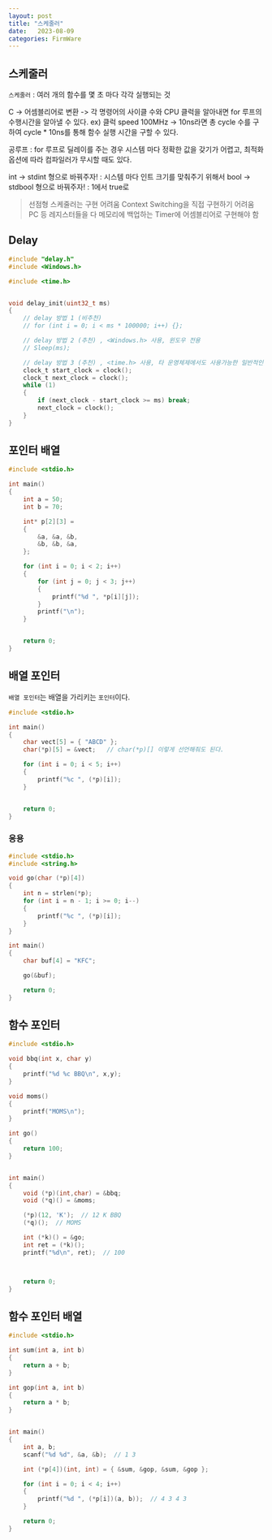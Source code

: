 ```yaml
---
layout: post
title: "스케줄러"
date:   2023-08-09
categories: FirmWare
---
```


## 스케줄러
`스케줄러` : 여러 개의 함수를 몇 초 마다 각각 실행되는 것

C -> 어셈블리어로 변환 -> 각 명령어의 사이클 수와 CPU 클럭을 알아내면 for 루프의 수행시간을 알아낼 수 있다.
ex) 클럭 speed 100MHz -> 10ns라면 총 cycle 수를 구하여 cycle * 10ns를 통해 함수 실행 시간을 구할 수 있다.

공루프 : for 루프로 딜레이를 주는 경우
시스템 마다 정확한 값을 갖기가 어렵고, 최적화 옵션에 따라 컴파일러가 무시할 때도 있다.


int -> stdint 형으로 바꿔주자! : 시스템 마다 인트 크기를 맞춰주기 위해서
bool -> stdbool 형으로 바꿔주자! : 1에서 true로

> 선점형 스케줄러는 구현 어려움
Context Switching을 직접 구현하기 어려움
PC 등 레지스터들을 다 메모리에 백업하는 Timer에 어셈블리어로 구현해야 함


## Delay
```c
#include "delay.h" 
#include <Windows.h>

#include <time.h>


void delay_init(uint32_t ms)
{
	// delay 방법 1 (비추천)
	// for (int i = 0; i < ms * 100000; i++) {};

	// delay 방법 2 (추천) , <Windows.h> 사용, 윈도우 전용
	// Sleep(ms);

	// delay 방법 3 (추천) , <time.h> 사용, 타 운영체제에서도 사용가능한 일반적인 sleep
	clock_t start_clock = clock();
	clock_t next_clock = clock();
	while (1)
	{
		if (next_clock - start_clock >= ms) break;
		next_clock = clock();
	}
}
```

## 포인터 배열
```c
#include <stdio.h>

int main()
{
	int a = 50;
	int b = 70;

	int* p[2][3] =
	{
		&a, &a, &b,
		&b, &b, &a,
	};

	for (int i = 0; i < 2; i++)
	{
		for (int j = 0; j < 3; j++)
		{
			printf("%d ", *p[i][j]);
		}
		printf("\n");
	}


	return 0;
}
```
## 배열 포인터
`배열 포인터`는 배열을 가리키는 `포인터`이다.
```c
#include <stdio.h>

int main()
{
	char vect[5] = { "ABCD" };
	char(*p)[5] = &vect;   // char(*p)[] 이렇게 선언해줘도 된다.

	for (int i = 0; i < 5; i++)
	{
		printf("%c ", (*p)[i]);
	}


	return 0;
}
```
### 응용
```c
#include <stdio.h>
#include <string.h>

void go(char (*p)[4])
{
	int n = strlen(*p);
	for (int i = n - 1; i >= 0; i--)
	{
		printf("%c ", (*p)[i]);
	}
}

int main()
{
	char buf[4] = "KFC";

	go(&buf);

	return 0;
}
```

## 함수 포인터
```c
#include <stdio.h>

void bbq(int x, char y)
{
	printf("%d %c BBQ\n", x,y);
}

void moms()
{
	printf("MOMS\n");
}

int go()
{
	return 100;
}


int main()
{
	void (*p)(int,char) = &bbq;
	void (*q)() = &moms;

	(*p)(12, 'K');  // 12 K BBQ
	(*q)();  // MOMS

	int (*k)() = &go;
	int ret = (*k)();
	printf("%d\n", ret);  // 100



	return 0;
}
```

## 함수 포인터 배열
```c
#include <stdio.h>

int sum(int a, int b)
{
	return a + b;
}

int gop(int a, int b)
{
	return a * b;
}


int main()
{
	int a, b;
	scanf("%d %d", &a, &b);  // 1 3

	int (*p[4])(int, int) = { &sum, &gop, &sum, &gop };

	for (int i = 0; i < 4; i++)
	{
		printf("%d ", (*p[i])(a, b));  // 4 3 4 3
	}

	return 0;
}
```


